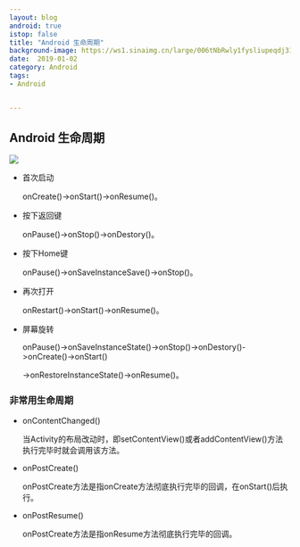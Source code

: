 ```yaml
---
layout: blog 
android: true 
istop: false
title: "Android 生命周期" 
background-image: https://ws1.sinaimg.cn/large/006tNbRwly1fysliupeqdj319c0u011p.jpg
date:  2019-01-02
category: Android
tags: 
- Android


---
```


## Android 生命周期

![](https://ws4.sinaimg.cn/large/006tNc79ly1fyuwteub78j30u01s1hdu.jpg)

- 首次启动

    onCreate()->onStart()->onResume()。

- 按下返回键

    onPause()->onStop()->onDestory()。

- 按下Home键

    onPause()->onSaveInstanceSave()->onStop()。

- 再次打开

    onRestart()->onStart()->onResume()。

- 屏幕旋转

    onPause()->onSaveInstanceState()->onStop()->onDestory()->onCreate()->onStart()

    ->onRestoreInstanceState()->onResume()。

### 非常用生命周期

- onContentChanged()

    当Activity的布局改动时，即setContentView()或者addContentView()方法执行完毕时就会调用该方法。

- onPostCreate()

    onPostCreate方法是指onCreate方法彻底执行完毕的回调，在onStart()后执行。

- onPostResume()

    onPostCreate方法是指onResume方法彻底执行完毕的回调。
